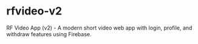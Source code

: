 # rfvideo-v2
RF Video App (v2) - A modern short video web app with login, profile, and withdraw features using Firebase.
